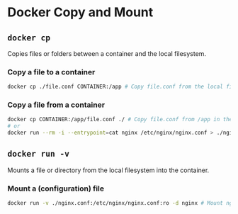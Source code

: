 
# Docker Copy and Mount

## `docker cp`
Copies files or folders between a container and the local filesystem.

### Copy a file to a container
```sh
docker cp ./file.conf CONTAINER:/app # Copy file.conf from the local filesystem to /app in the container
```

### Copy a file from a container
```sh
docker cp CONTAINER:/app/file.conf ./ # Copy file.conf from /app in the container to the local filesystem
# or
docker run --rm -i --entrypoint=cat nginx /etc/nginx/nginx.conf > ./nginx.conf # Copy nginx.conf from the container to the local filesystem
```

## `docker run -v`
Mounts a file or directory from the local filesystem into the container.

### Mount a (configuration) file
```sh
docker run -v ./nginx.conf:/etc/nginx/nginx.conf:ro -d nginx # Mount nginx.conf from the local filesystem to /etc/nginx/nginx.conf in the container
```

